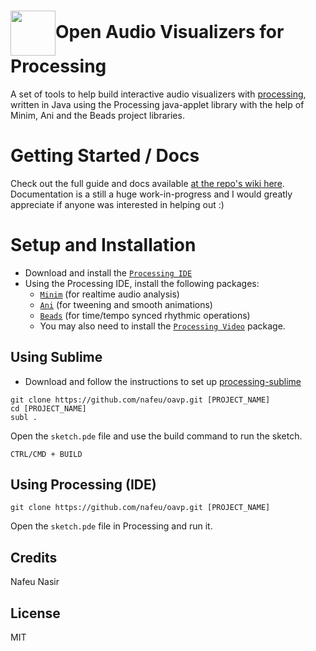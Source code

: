 <h1><img src="http://phrakture.com/images/github/oavp-icon-updated.png" width="72" height="72" valign="middle"/>Open Audio Visualizers for Processing</h1>

A set of tools to help build interactive audio visualizers with [processing](https://processing.org), written in Java using the Processing java-applet library with the help of Minim, Ani and the Beads project libraries.

# Getting Started / Docs

Check out the full guide and docs available [at the repo's wiki here](https://github.com/nafeu/oavp/wiki). Documentation is a still a huge work-in-progress and I would greatly appreciate if anyone was interested in helping out :)

# Setup and Installation

- Download and install the [`Processing IDE`](https://processing.org/download/)
- Using the Processing IDE, install the following packages:
  - [`Minim`](https://github.com/ddf/Minim) (for realtime audio analysis)
  - [`Ani`](https://github.com/b-g/Ani) (for tweening and smooth animations)
  - [`Beads`](https://github.com/orsjb/beads) (for time/tempo synced rhythmic operations)
  - You may also need to install the [`Processing Video`](https://github.com/processing/processing-video) package.

## Using Sublime

- Download and follow the instructions to set up [processing-sublime](https://github.com/b-g/processing-sublime)

```
git clone https://github.com/nafeu/oavp.git [PROJECT_NAME]
cd [PROJECT_NAME]
subl .
```

Open the `sketch.pde` file and use the build command to run the sketch.

`CTRL/CMD + BUILD`

## Using Processing (IDE)

```
git clone https://github.com/nafeu/oavp.git [PROJECT_NAME]
```

Open the `sketch.pde` file in Processing and run it.

## Credits

Nafeu Nasir

## License

MIT
